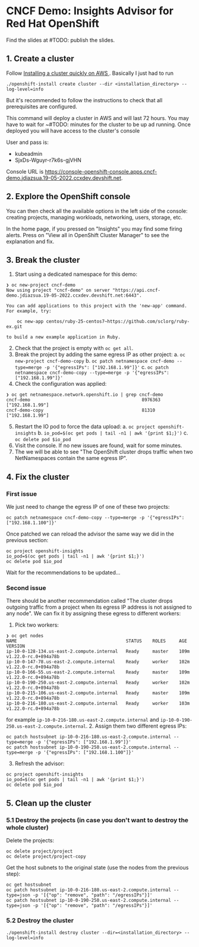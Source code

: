# CNCF Demo: Insights Advisor for Red Hat OpenShift

Find the slides at #TODO: publish the slides.

##  1. Create a cluster

Follow [Installing a cluster quickly on AWS
](https://docs.openshift.com/container-platform/4.10/installing/installing_aws/installing-aws-default.html). Basically I just had to run

```
./openshift-install create cluster --dir <installation_directory> --log-level=info 
```

But it's recommended to follow the instructions to check that all prerequisites are configured.


This command will deploy a cluster in AWS and will last 72 hours. You may have to wait for ~#TODO: minutes for the cluster to be up ad running. Once deployed you will have access to the cluster's console

User and pass is:

- kubeadmin
- SjxDs-Wguyr-r7k6s-gjVHN

Console URL is https://console-openshift-console.apps.cncf-demo.jdiazsua.19-05-2022.ccxdev.devshift.net.

## 2. Explore the OpenShift console

You can then check all the available options in the left side of the console: creating projects, managing workloads, networking, users, storage, etc.

In the home page, if you pressed on "Insights" you may find some firing alerts. Press on "View all in OpenShift Cluster Manager" to see the explanation and fix.

## 3. Break the cluster

1. Start using a dedicated namespace for this demo:
```
❯ oc new-project cncf-demo
Now using project "cncf-demo" on server "https://api.cncf-demo.jdiazsua.19-05-2022.ccxdev.devshift.net:6443".

You can add applications to this project with the 'new-app' command. For example, try:

    oc new-app centos/ruby-25-centos7~https://github.com/sclorg/ruby-ex.git

to build a new example application in Ruby.
```
2. Check that the project is empty with `oc get all`.
3. Break the project by adding the same egress IP as other project:
   a. `oc new-project cncf-demo-copy`
   b. `oc patch netnamespace cncf-demo --type=merge -p '{"egressIPs": ["192.168.1.99"]}'`
   c. `oc patch netnamespace cncf-demo-copy --type=merge -p '{"egressIPs": ["192.168.1.99"]}'`
4. Check the configuration was applied:
```
❯ oc get netnamespace.network.openshift.io | grep cncf-demo
cncf-demo                                          8976363    ["192.168.1.99"]
cncf-demo-copy                                     81310      ["192.168.1.99"]
```
5. Restart the IO pod to force the data upload:
    a. `oc project openshift-insights`
    b. `io_pod=$(oc get pods | tail -n1 | awk '{print $1;}')`
    c. `oc delete pod $io_pod`
6. Visit the console. If no new issues are found, wait for some minutes.
7. The we will be able to see "The OpenShift cluster drops traffic when two NetNamespaces contain the same egress IP".

## 4. Fix the cluster

### First issue

We just need to change the egress IP of one of these two projects:

```
oc patch netnamespace cncf-demo-copy --type=merge -p '{"egressIPs": ["192.168.1.100"]}'
```

Once patched we can reload the advisor the same way we did in the previous section:
```
oc project openshift-insights
io_pod=$(oc get pods | tail -n1 | awk '{print $1;}')
oc delete pod $io_pod
```

Wait for the recommendations to be updated...

### Second issue

There should be another recommendation called "The cluster drops outgoing traffic from a project when its egress IP address is not assigned to any node". We can fix it by assigning these egress to different workers:

1. Pick two workers:
```
❯ oc get nodes
NAME                                         STATUS    ROLES     AGE       VERSION
ip-10-0-128-134.us-east-2.compute.internal   Ready     master    109m      v1.22.0-rc.0+894a78b
ip-10-0-147-78.us-east-2.compute.internal    Ready     worker    102m      v1.22.0-rc.0+894a78b
ip-10-0-166-55.us-east-2.compute.internal    Ready     master    109m      v1.22.0-rc.0+894a78b
ip-10-0-190-250.us-east-2.compute.internal   Ready     worker    102m      v1.22.0-rc.0+894a78b
ip-10-0-215-106.us-east-2.compute.internal   Ready     master    109m      v1.22.0-rc.0+894a78b
ip-10-0-216-180.us-east-2.compute.internal   Ready     worker    103m      v1.22.0-rc.0+894a78b
```
for example `ip-10-0-216-180.us-east-2.compute.internal` and `ip-10-0-190-250.us-east-2.compute.internal`.
2. Assign them two different egress IPs:
```
oc patch hostsubnet ip-10-0-216-180.us-east-2.compute.internal --type=merge -p '{"egressIPs": ["192.168.1.99"]}'
oc patch hostsubnet ip-10-0-190-250.us-east-2.compute.internal --type=merge -p '{"egressIPs": ["192.168.1.100"]}'
```
3. Refresh the advisor:
```
oc project openshift-insights
io_pod=$(oc get pods | tail -n1 | awk '{print $1;}')
oc delete pod $io_pod
```

## 5. Clean up the cluster

### 5.1 Destroy the projects (in case you don't want to destroy the whole cluster)

Delete the projects:
```
oc delete project/project
oc delete project/project-copy
```

Get the host subnets to the original state (use the nodes from the previous step):
```
oc get hostsubnet
oc patch hostsubnet ip-10-0-216-180.us-east-2.compute.internal --type=json -p '[{"op": "remove", "path": "/egressIPs"}]'
oc patch hostsubnet ip-10-0-190-250.us-east-2.compute.internal --type=json -p '[{"op": "remove", "path": "/egressIPs"}]'
```

### 5.2 Destroy the cluster

```
./openshift-install destroy cluster --dir=<installation_directory> --log-level=info
```
